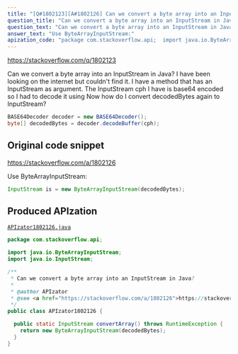 ```yaml
---
title: "[Q#1802123][A#1802126] Can we convert a byte array into an InputStream in Java?"
question_title: "Can we convert a byte array into an InputStream in Java?"
question_text: "Can we convert a byte array into an InputStream in Java? I have been looking on the internet but couldn't find it. I have a method that has an InputStream as argument. The InputStream cph I have is base64 encoded so I had to decode it using Now how do I convert decodedBytes again to InputStream?"
answer_text: "Use ByteArrayInputStream:"
apization_code: "package com.stackoverflow.api;  import java.io.ByteArrayInputStream; import java.io.InputStream;  /**  * Can we convert a byte array into an InputStream in Java?  *  * @author APIzator  * @see <a href=\"https://stackoverflow.com/a/1802126\">https://stackoverflow.com/a/1802126</a>  */ public class APIzator1802126 {    public static InputStream convertArray() throws RuntimeException {     return new ByteArrayInputStream(decodedBytes);   } }"
---
```


https://stackoverflow.com/q/1802123

Can we convert a byte array into an InputStream in Java? I have been looking on the internet but couldn&#x27;t find it.
I have a method that has an InputStream as argument.
The InputStream cph I have is base64 encoded so I had to decode it using
Now how do I convert decodedBytes again to InputStream?


```java
BASE64Decoder decoder = new BASE64Decoder();
byte[] decodedBytes = decoder.decodeBuffer(cph);
```


## Original code snippet

https://stackoverflow.com/a/1802126

Use ByteArrayInputStream:

```java
InputStream is = new ByteArrayInputStream(decodedBytes);
```

## Produced APIzation

[`APIzator1802126.java`](https://github.com/pasqualesalza/apization-temp-data/raw/master/apizations/java/APIzator1802126.java)

```java
package com.stackoverflow.api;

import java.io.ByteArrayInputStream;
import java.io.InputStream;

/**
 * Can we convert a byte array into an InputStream in Java?
 *
 * @author APIzator
 * @see <a href="https://stackoverflow.com/a/1802126">https://stackoverflow.com/a/1802126</a>
 */
public class APIzator1802126 {

  public static InputStream convertArray() throws RuntimeException {
    return new ByteArrayInputStream(decodedBytes);
  }
}

```